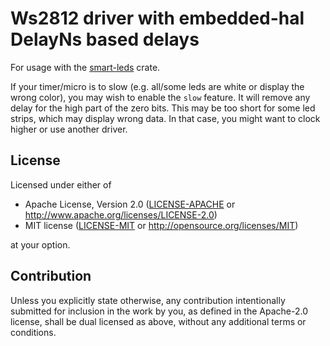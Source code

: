 # Ws2812 driver with embedded-hal DelayNs based delays

For usage with the
[smart-leds](https://github.com/smart-leds-rs/smart-leds)
crate.

If your timer/micro is to slow (e.g. all/some leds are white
or display the wrong color), you may wish to enable the
`slow` feature. It will remove any delay for the high part
of the zero bits. This may be too short for some led strips,
which may display wrong data. In that case, you might want
to clock higher or use another driver.

## License

Licensed under either of

- Apache License, Version 2.0 ([LICENSE-APACHE](LICENSE-APACHE) or http://www.apache.org/licenses/LICENSE-2.0)
- MIT license ([LICENSE-MIT](LICENSE-MIT) or http://opensource.org/licenses/MIT)

at your option.

## Contribution

Unless you explicitly state otherwise, any contribution
intentionally submitted for inclusion in the work by you, as
defined in the Apache-2.0 license, shall be dual licensed as
above, without any additional terms or conditions.
